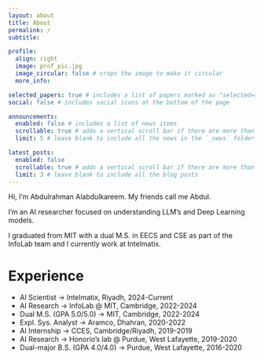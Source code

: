 ```yaml
---
layout: about
title: About
permalink: /
subtitle: 

profile:
  align: right
  image: prof_pic.jpg
  image_circular: false # crops the image to make it circular
  more_info:

selected_papers: true # includes a list of papers marked as "selected={true}"
social: false # includes social icons at the bottom of the page

announcements:
  enabled: false # includes a list of news items
  scrollable: true # adds a vertical scroll bar if there are more than 3 news items
  limit: 5 # leave blank to include all the news in the `_news` folder

latest_posts:
  enabled: false
  scrollable: true # adds a vertical scroll bar if there are more than 3 new posts items
  limit: 3 # leave blank to include all the blog posts
---
```


Hi, I’m Abdulrahman Alabdulkareem. My friends call me Abdul.

I’m an AI researcher focused on understanding LLM’s and Deep Learning models. 


I graduated from MIT with a dual M.S. in EECS and CSE as part of the InfoLab team and I currently work at Intelmatix.

# Experience

- AI Scientist → Intelmatix, Riyadh, 2024-Current
- AI Research → InfoLab @ MIT, Cambridge, 2022-2024
- Dual M.S. (GPA 5.0/5.0) → MIT, Cambridge, 2022-2024
- Expl. Sys. Analyst → Aramco, Dhahran, 2020-2022
- AI Internship → CCES, Cambridge/Riyadh, 2019-2019
- AI Research → Honorio’s lab @ Purdue, West Lafayette, 2019-2020
- Dual-major B.S. (GPA 4.0/4.0) → Purdue, West Lafayette, 2016-2020
